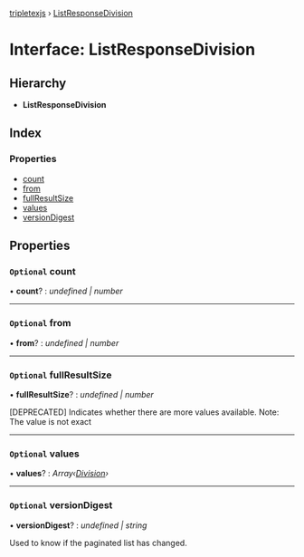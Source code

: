 [tripletexjs](../README.md) › [ListResponseDivision](listresponsedivision.md)

# Interface: ListResponseDivision

## Hierarchy

* **ListResponseDivision**

## Index

### Properties

* [count](listresponsedivision.md#optional-count)
* [from](listresponsedivision.md#optional-from)
* [fullResultSize](listresponsedivision.md#optional-fullresultsize)
* [values](listresponsedivision.md#optional-values)
* [versionDigest](listresponsedivision.md#optional-versiondigest)

## Properties

### `Optional` count

• **count**? : *undefined | number*

___

### `Optional` from

• **from**? : *undefined | number*

___

### `Optional` fullResultSize

• **fullResultSize**? : *undefined | number*

[DEPRECATED] Indicates whether there are more values available. Note: The value is not exact

___

### `Optional` values

• **values**? : *Array‹[Division](division.md)›*

___

### `Optional` versionDigest

• **versionDigest**? : *undefined | string*

Used to know if the paginated list has changed.
